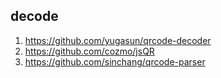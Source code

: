## decode
1. https://github.com/yugasun/qrcode-decoder
2. https://github.com/cozmo/jsQR
3. https://github.com/sinchang/qrcode-parser